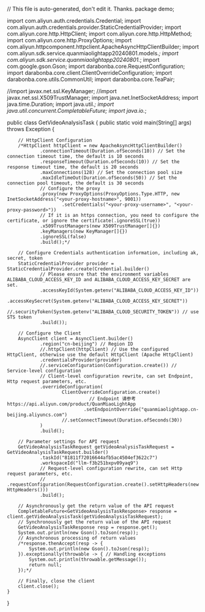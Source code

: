 // This file is auto-generated, don't edit it. Thanks.
package demo;

import com.aliyun.auth.credentials.Credential;
import com.aliyun.auth.credentials.provider.StaticCredentialProvider;
import com.aliyun.core.http.HttpClient;
import com.aliyun.core.http.HttpMethod;
import com.aliyun.core.http.ProxyOptions;
import com.aliyun.httpcomponent.httpclient.ApacheAsyncHttpClientBuilder;
import com.aliyun.sdk.service.quanmiaolightapp20240801.models.*;
import com.aliyun.sdk.service.quanmiaolightapp20240801.*;
import com.google.gson.Gson;
import darabonba.core.RequestConfiguration;
import darabonba.core.client.ClientOverrideConfiguration;
import darabonba.core.utils.CommonUtil;
import darabonba.core.TeaPair;

//import javax.net.ssl.KeyManager;
//import javax.net.ssl.X509TrustManager;
import java.net.InetSocketAddress;
import java.time.Duration;
import java.util.*;
import java.util.concurrent.CompletableFuture;
import java.io.*;

public class GetVideoAnalysisTask {
    public static void main(String[] args) throws Exception {

        // HttpClient Configuration
        /*HttpClient httpClient = new ApacheAsyncHttpClientBuilder()
                .connectionTimeout(Duration.ofSeconds(10)) // Set the connection timeout time, the default is 10 seconds
                .responseTimeout(Duration.ofSeconds(10)) // Set the response timeout time, the default is 20 seconds
                .maxConnections(128) // Set the connection pool size
                .maxIdleTimeOut(Duration.ofSeconds(50)) // Set the connection pool timeout, the default is 30 seconds
                // Configure the proxy
                .proxy(new ProxyOptions(ProxyOptions.Type.HTTP, new InetSocketAddress("<your-proxy-hostname>", 9001))
                        .setCredentials("<your-proxy-username>", "<your-proxy-password>"))
                // If it is an https connection, you need to configure the certificate, or ignore the certificate(.ignoreSSL(true))
                .x509TrustManagers(new X509TrustManager[]{})
                .keyManagers(new KeyManager[]{})
                .ignoreSSL(false)
                .build();*/

        // Configure Credentials authentication information, including ak, secret, token
        StaticCredentialProvider provider = StaticCredentialProvider.create(Credential.builder()
                // Please ensure that the environment variables ALIBABA_CLOUD_ACCESS_KEY_ID and ALIBABA_CLOUD_ACCESS_KEY_SECRET are set.
                .accessKeyId(System.getenv("ALIBABA_CLOUD_ACCESS_KEY_ID"))
                .accessKeySecret(System.getenv("ALIBABA_CLOUD_ACCESS_KEY_SECRET"))
                //.securityToken(System.getenv("ALIBABA_CLOUD_SECURITY_TOKEN")) // use STS token
                .build());

        // Configure the Client
        AsyncClient client = AsyncClient.builder()
                .region("cn-beijing") // Region ID
                //.httpClient(httpClient) // Use the configured HttpClient, otherwise use the default HttpClient (Apache HttpClient)
                .credentialsProvider(provider)
                //.serviceConfiguration(Configuration.create()) // Service-level configuration
                // Client-level configuration rewrite, can set Endpoint, Http request parameters, etc.
                .overrideConfiguration(
                        ClientOverrideConfiguration.create()
                                  // Endpoint 请参考 https://api.aliyun.com/product/QuanMiaoLightApp
                                .setEndpointOverride("quanmiaolightapp.cn-beijing.aliyuncs.com")
                        //.setConnectTimeout(Duration.ofSeconds(30))
                )
                .build();

        // Parameter settings for API request
        GetVideoAnalysisTaskRequest getVideoAnalysisTaskRequest = GetVideoAnalysisTaskRequest.builder()
                .taskId("81811f72016644afb5ac4504ef3622c7")
                .workspaceId("llm-f3b251bxpv09yaq9")
                // Request-level configuration rewrite, can set Http request parameters, etc.
                // .requestConfiguration(RequestConfiguration.create().setHttpHeaders(new HttpHeaders()))
                .build();

        // Asynchronously get the return value of the API request
        CompletableFuture<GetVideoAnalysisTaskResponse> response = client.getVideoAnalysisTask(getVideoAnalysisTaskRequest);
        // Synchronously get the return value of the API request
        GetVideoAnalysisTaskResponse resp = response.get();
        System.out.println(new Gson().toJson(resp));
        // Asynchronous processing of return values
        /*response.thenAccept(resp -> {
            System.out.println(new Gson().toJson(resp));
        }).exceptionally(throwable -> { // Handling exceptions
            System.out.println(throwable.getMessage());
            return null;
        });*/

        // Finally, close the client
        client.close();
    }

}
